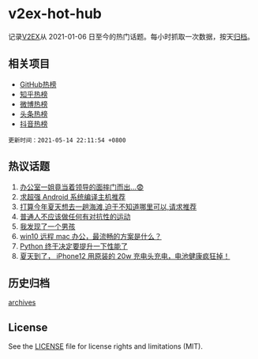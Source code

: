 # v2ex-hot-hub

 记录[V2EX](https://www.v2ex.com/)从 2021-01-06 日至今的热门话题。每小时抓取一次数据，按天[归档](archives)。
 
 ## 相关项目

- [GitHub热榜](https://github.com/snaildev/github-hot-hub)
- [知乎热榜](https://github.com/snaildev/zhihu-hot-hub)
- [微博热榜](https://github.com/snaildev/weibo-hot-hub)
- [头条热榜](https://github.com/snaildev/toutiao-hot-hub)
- [抖音热榜](https://github.com/snaildev/douyin-hot-hub)


 `更新时间：2021-05-14 22:11:54 +0800`

## 热议话题

1. [办公室一姐竟当着领导的面摔门而出...😨](https://www.v2ex.com/t/776840)
1. [求超强 Android 系统编译主机推荐](https://www.v2ex.com/t/776838)
1. [打算今年夏天想去一趟海滩,迫于不知道哪里可以,请求推荐](https://www.v2ex.com/t/776866)
1. [普通人不应该做任何有对抗性的运动](https://www.v2ex.com/t/776818)
1. [我发现了一个男孩](https://www.v2ex.com/t/776827)
1. [win10 远程 mac 办公，最流畅的方案是什么？](https://www.v2ex.com/t/776825)
1. [Python 终于决定要提升一下性能了](https://www.v2ex.com/t/776893)
1. [夏天到了， iPhone12 用原装的 20w 充电头充电，电池健康疯狂掉！](https://www.v2ex.com/t/776849)

## 历史归档

[archives](archives)

## License

See the [LICENSE](LICENSE) file for license rights and limitations (MIT).
